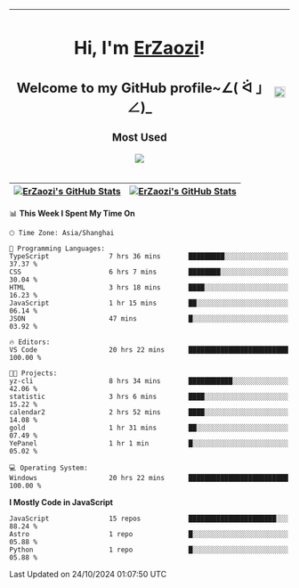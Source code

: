 |<h1>Hi, I'm <a href="https://github.com/erzaozi">ErZaozi</a>! </h1><h2>Welcome to my GitHub profile~∠( ᐛ 」∠)_</h2><p><h3>Most Used</h3><img src="https://skillicons.dev/icons?i=github,vscode,visualstudio,ubuntu,postman,pycharm,webstorm,git,docker"></p>|<img decoding="async" align=center src="https://cdn.jsdelivr.net/gh/erzaozi/erzaozi/image.gif" width="100%">|
| ----- | ----- |

| <a href="https://github.com/erzaozi"><img align="center" src="https://github-readme-stats.vercel.app/api/top-langs/?username=erzaozi&title_color=44cef6&text_color=4b5cc4&icon_color=2bbc8a&bg_color=white&langs_count=4&hide_border=true" alt="ErZaozi's GitHub Stats" /></a> | <a href="https://github.com/erzaozi"><img align="center" src="https://github-readme-stats.vercel.app/api?username=erzaozi&show_icons=true&line_height=27&count_private=true&title_color=44cef6&text_color=4b5cc4&icon_color=2bbc8a&bg_color=white&hide_border=true" alt="ErZaozi's GitHub Stats" /></a> |
| ----- | ----- |
<!--START_SECTION:waka-->
📊 **This Week I Spent My Time On** 

```text
🕑︎ Time Zone: Asia/Shanghai

💬 Programming Languages: 
TypeScript               7 hrs 36 mins       █████████░░░░░░░░░░░░░░░░   37.37 % 
CSS                      6 hrs 7 mins        ████████░░░░░░░░░░░░░░░░░   30.04 % 
HTML                     3 hrs 18 mins       ████░░░░░░░░░░░░░░░░░░░░░   16.23 % 
JavaScript               1 hr 15 mins        ██░░░░░░░░░░░░░░░░░░░░░░░   06.14 % 
JSON                     47 mins             █░░░░░░░░░░░░░░░░░░░░░░░░   03.92 % 

🔥 Editors: 
VS Code                  20 hrs 22 mins      █████████████████████████   100.00 % 

🐱‍💻 Projects: 
yz-cli                   8 hrs 34 mins       ███████████░░░░░░░░░░░░░░   42.06 % 
statistic                3 hrs 6 mins        ████░░░░░░░░░░░░░░░░░░░░░   15.22 % 
calendar2                2 hrs 52 mins       ████░░░░░░░░░░░░░░░░░░░░░   14.08 % 
gold                     1 hr 31 mins        ██░░░░░░░░░░░░░░░░░░░░░░░   07.49 % 
YePanel                  1 hr 1 min          █░░░░░░░░░░░░░░░░░░░░░░░░   05.02 % 

💻 Operating System: 
Windows                  20 hrs 22 mins      █████████████████████████   100.00 % 
```

**I Mostly Code in JavaScript** 

```text
JavaScript               15 repos            ██████████████████████░░░   88.24 % 
Astro                    1 repo              █░░░░░░░░░░░░░░░░░░░░░░░░   05.88 % 
Python                   1 repo              █░░░░░░░░░░░░░░░░░░░░░░░░   05.88 % 
```




 Last Updated on 24/10/2024 01:07:50 UTC
<!--END_SECTION:waka-->

